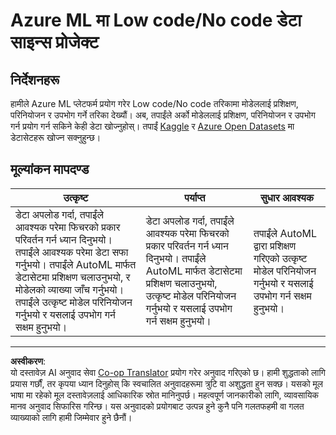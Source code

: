 <!--
CO_OP_TRANSLATOR_METADATA:
{
  "original_hash": "8fdc4a5fd9bc27a8d2ebef995dfbf73f",
  "translation_date": "2025-08-27T17:44:30+00:00",
  "source_file": "5-Data-Science-In-Cloud/18-Low-Code/assignment.md",
  "language_code": "ne"
}
-->
# Azure ML मा Low code/No code डेटा साइन्स प्रोजेक्ट

## निर्देशनहरू

हामीले Azure ML प्लेटफर्म प्रयोग गरेर Low code/No code तरिकामा मोडेललाई प्रशिक्षण, परिनियोजन र उपभोग गर्ने तरिका देख्यौं। अब, तपाईंले अर्को मोडेललाई प्रशिक्षण, परिनियोजन र उपभोग गर्न प्रयोग गर्न सकिने केही डेटा खोज्नुहोस्। तपाईं [Kaggle](https://kaggle.com) र [Azure Open Datasets](https://azure.microsoft.com/services/open-datasets/catalog?WT.mc_id=academic-77958-bethanycheum&ocid=AID3041109) मा डेटासेटहरू खोज्न सक्नुहुन्छ।

## मूल्यांकन मापदण्ड

| उत्कृष्ट | पर्याप्त | सुधार आवश्यक |
|-----------|----------|-------------------|
|डेटा अपलोड गर्दा, तपाईंले आवश्यक परेमा फिचरको प्रकार परिवर्तन गर्न ध्यान दिनुभयो। तपाईंले आवश्यक परेमा डेटा सफा गर्नुभयो। तपाईंले AutoML मार्फत डेटासेटमा प्रशिक्षण चलाउनुभयो, र मोडेलको व्याख्या जाँच गर्नुभयो। तपाईंले उत्कृष्ट मोडेल परिनियोजन गर्नुभयो र यसलाई उपभोग गर्न सक्षम हुनुभयो। | डेटा अपलोड गर्दा, तपाईंले आवश्यक परेमा फिचरको प्रकार परिवर्तन गर्न ध्यान दिनुभयो। तपाईंले AutoML मार्फत डेटासेटमा प्रशिक्षण चलाउनुभयो, उत्कृष्ट मोडेल परिनियोजन गर्नुभयो र यसलाई उपभोग गर्न सक्षम हुनुभयो। | तपाईंले AutoML द्वारा प्रशिक्षण गरिएको उत्कृष्ट मोडेल परिनियोजन गर्नुभयो र यसलाई उपभोग गर्न सक्षम हुनुभयो। |

---

**अस्वीकरण**:  
यो दस्तावेज़ AI अनुवाद सेवा [Co-op Translator](https://github.com/Azure/co-op-translator) प्रयोग गरेर अनुवाद गरिएको छ। हामी शुद्धताको लागि प्रयास गर्छौं, तर कृपया ध्यान दिनुहोस् कि स्वचालित अनुवादहरूमा त्रुटि वा अशुद्धता हुन सक्छ। यसको मूल भाषा मा रहेको मूल दस्तावेज़लाई आधिकारिक स्रोत मानिनुपर्छ। महत्वपूर्ण जानकारीको लागि, व्यावसायिक मानव अनुवाद सिफारिस गरिन्छ। यस अनुवादको प्रयोगबाट उत्पन्न हुने कुनै पनि गलतफहमी वा गलत व्याख्याको लागि हामी जिम्मेवार हुने छैनौं।